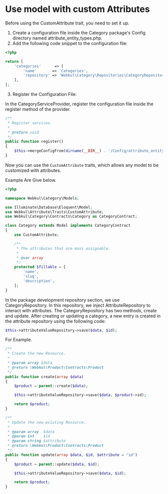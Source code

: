 # Use model with custom Attributes

Before using the CustomAttribute trait, you need to set it up.

1. Create a configuration file inside the Category package's Config directory named attribute_entity_types.php.
2. Add the following code snippet to the configuration file:

```php
<?php 

return [
    'categories'      => [
        'name'       => 'Categories',
        'repository' => 'Webkul\Category\Repositories\CategoryRepository',
    ],
];

```

3. Register the Configuration File:

In the CategoryServiceProvider, register the configuration file inside the register method of the provider.

```php
/**
 * Register services.
 *
 * @return void
 */
public function register()
{
    $this->mergeConfigFrom(dirname(__DIR__) . '/Config/attribute_entity_types.php', 'attribute_entity_types');
}
```

Now you can use the `CustomAttribute` traits, which allows any model to be customized with attributes.

Example Are Give below.

```php
<?php

namespace Webkul\Category\Models;

use Illuminate\Database\Eloquent\Model;
use Webkul\Attribute\Traits\CustomAttribute;
use Webkul\Category\Contracts\Category as CategoryContract;

class Category extends Model implements CategoryContract
{
    use CustomAttribute;

    /**
     * The attributes that are mass assignable.
     *
     * @var array
     */
    protected $fillable = [
        'name',
        'slug',
        'description',
    ];
}

```

In the package development repository section, we use CategoryRepository. In this repository, we inject AttributeRepository to interact with attributes. The CategoryRepository has two methods, create and update. After creating or updating a category, a new entry is created in the attribute repository using the following code:

```php
$this->attributeValueRepository->save($data, $id);
```

For Example.

```php
/**
 * Create the new Resource.
 * 
 * @param array $data
 * @return \Webkul\Product\Contracts\Product
 */
public function create(array $data)
{
    $product = parent::create($data);

    $this->attributeValueRepository->save($data, $product->id);

    return $product;
}

/**
 * Update the new existing Resource.
 * 
 * @param array  $data
 * @param int    $id
 * @param string $attribute
 * @return \Webkul\Product\Contracts\Product
 */
public function update(array $data, $id, $attribute = "id")
{
    $product = parent::update($data, $id);

    $this->attributeValueRepository->save($data, $id);

    return $product;
}
```
